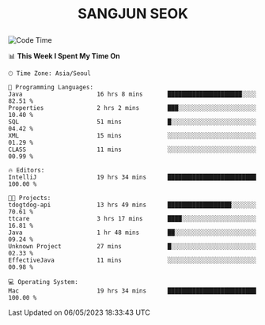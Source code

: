 <h1>
 <p align="center">
   SANGJUN SEOK
 </p>
</h1>

<!--START_SECTION:waka-->
![Code Time](http://img.shields.io/badge/Code%20Time-2%2C537%20hrs%2053%20mins-blue)

📊 **This Week I Spent My Time On** 

```text
🕑︎ Time Zone: Asia/Seoul

💬 Programming Languages: 
Java                     16 hrs 8 mins       █████████████████████░░░░   82.51 % 
Properties               2 hrs 2 mins        ███░░░░░░░░░░░░░░░░░░░░░░   10.40 % 
SQL                      51 mins             █░░░░░░░░░░░░░░░░░░░░░░░░   04.42 % 
XML                      15 mins             ░░░░░░░░░░░░░░░░░░░░░░░░░   01.29 % 
CLASS                    11 mins             ░░░░░░░░░░░░░░░░░░░░░░░░░   00.99 % 

🔥 Editors: 
IntelliJ                 19 hrs 34 mins      █████████████████████████   100.00 % 

🐱‍💻 Projects: 
tdogtdog-api             13 hrs 49 mins      ██████████████████░░░░░░░   70.61 % 
ttcare                   3 hrs 17 mins       ████░░░░░░░░░░░░░░░░░░░░░   16.81 % 
Java                     1 hr 48 mins        ██░░░░░░░░░░░░░░░░░░░░░░░   09.24 % 
Unknown Project          27 mins             █░░░░░░░░░░░░░░░░░░░░░░░░   02.33 % 
EffectiveJava            11 mins             ░░░░░░░░░░░░░░░░░░░░░░░░░   00.98 % 

💻 Operating System: 
Mac                      19 hrs 34 mins      █████████████████████████   100.00 % 
```


 Last Updated on 06/05/2023 18:33:43 UTC
<!--END_SECTION:waka-->
